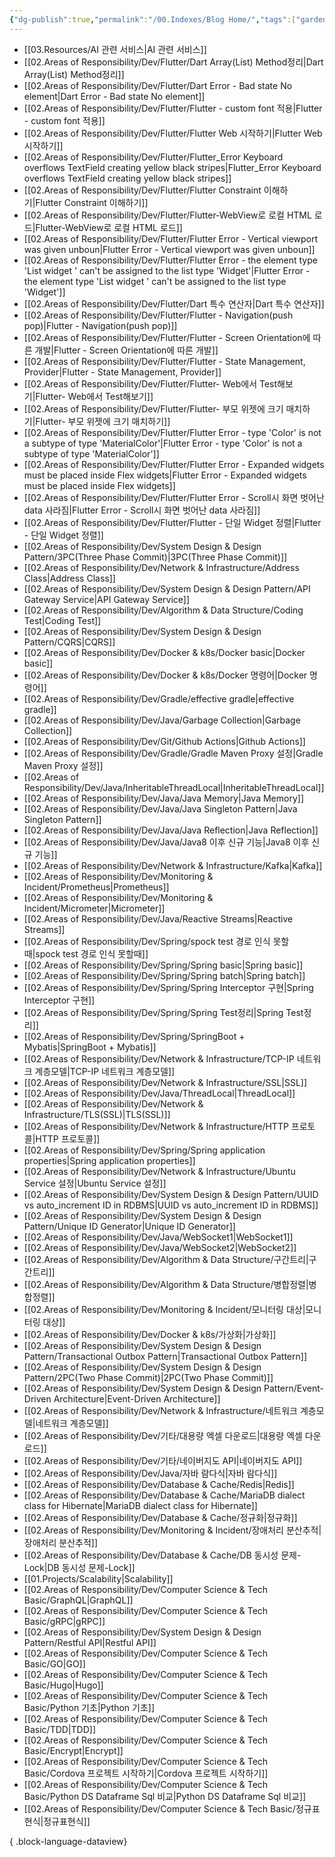 ```yaml
---
{"dg-publish":true,"permalink":"/00.Indexes/Blog Home/","tags":["gardenEntry"],"noteIcon":""}
---
```


- [[03.Resources/AI 관련 서비스\|AI 관련 서비스]]
- [[02.Areas of Responsibility/Dev/Flutter/Dart Array(List) Method정리\|Dart Array(List) Method정리]]
- [[02.Areas of Responsibility/Dev/Flutter/Dart Error - Bad state No element\|Dart Error - Bad state No element]]
- [[02.Areas of Responsibility/Dev/Flutter/Flutter - custom font 적용\|Flutter - custom font 적용]]
- [[02.Areas of Responsibility/Dev/Flutter/Flutter Web 시작하기\|Flutter Web 시작하기]]
- [[02.Areas of Responsibility/Dev/Flutter/Flutter_Error Keyboard overflows TextField creating yellow black stripes\|Flutter_Error Keyboard overflows TextField creating yellow black stripes]]
- [[02.Areas of Responsibility/Dev/Flutter/Flutter Constraint 이해하기\|Flutter Constraint 이해하기]]
- [[02.Areas of Responsibility/Dev/Flutter/Flutter-WebView로 로컬 HTML 로드\|Flutter-WebView로 로컬 HTML 로드]]
- [[02.Areas of Responsibility/Dev/Flutter/Flutter Error - Vertical viewport was given unboun\|Flutter Error - Vertical viewport was given unboun]]
- [[02.Areas of Responsibility/Dev/Flutter/Flutter Error - the element type 'List widget ' can't be assigned to the list type 'Widget'\|Flutter Error - the element type 'List widget ' can't be assigned to the list type 'Widget']]
- [[02.Areas of Responsibility/Dev/Flutter/Dart 특수 연산자\|Dart 특수 연산자]]
- [[02.Areas of Responsibility/Dev/Flutter/Flutter - Navigation(push pop)\|Flutter - Navigation(push pop)]]
- [[02.Areas of Responsibility/Dev/Flutter/Flutter - Screen Orientation에 따른 개발\|Flutter - Screen Orientation에 따른 개발]]
- [[02.Areas of Responsibility/Dev/Flutter/Flutter - State Management, Provider\|Flutter - State Management, Provider]]
- [[02.Areas of Responsibility/Dev/Flutter/Flutter- Web에서 Test해보기\|Flutter- Web에서 Test해보기]]
- [[02.Areas of Responsibility/Dev/Flutter/Flutter- 부모 위젯에 크기 매치하기\|Flutter- 부모 위젯에 크기 매치하기]]
- [[02.Areas of Responsibility/Dev/Flutter/Flutter Error - type 'Color' is not a subtype of  type 'MaterialColor'\|Flutter Error - type 'Color' is not a subtype of  type 'MaterialColor']]
- [[02.Areas of Responsibility/Dev/Flutter/Flutter Error - Expanded widgets must be placed inside Flex widgets\|Flutter Error - Expanded widgets must be placed inside Flex widgets]]
- [[02.Areas of Responsibility/Dev/Flutter/Flutter Error - Scroll시 화면 벗어난 data 사라짐\|Flutter Error - Scroll시 화면 벗어난 data 사라짐]]
- [[02.Areas of Responsibility/Dev/Flutter/Flutter -  단일 Widget 정렬\|Flutter -  단일 Widget 정렬]]
- [[02.Areas of Responsibility/Dev/System Design & Design Pattern/3PC(Three Phase Commit)\|3PC(Three Phase Commit)]]
- [[02.Areas of Responsibility/Dev/Network & Infrastructure/Address Class\|Address Class]]
- [[02.Areas of Responsibility/Dev/System Design & Design Pattern/API Gateway Service\|API Gateway Service]]
- [[02.Areas of Responsibility/Dev/Algorithm & Data Structure/Coding Test\|Coding Test]]
- [[02.Areas of Responsibility/Dev/System Design & Design Pattern/CQRS\|CQRS]]
- [[02.Areas of Responsibility/Dev/Docker & k8s/Docker basic\|Docker basic]]
- [[02.Areas of Responsibility/Dev/Docker & k8s/Docker 명령어\|Docker 명령어]]
- [[02.Areas of Responsibility/Dev/Gradle/effective gradle\|effective gradle]]
- [[02.Areas of Responsibility/Dev/Java/Garbage Collection\|Garbage Collection]]
- [[02.Areas of Responsibility/Dev/Git/Github Actions\|Github Actions]]
- [[02.Areas of Responsibility/Dev/Gradle/Gradle Maven Proxy 설정\|Gradle Maven Proxy 설정]]
- [[02.Areas of Responsibility/Dev/Java/InheritableThreadLocal\|InheritableThreadLocal]]
- [[02.Areas of Responsibility/Dev/Java/Java Memory\|Java Memory]]
- [[02.Areas of Responsibility/Dev/Java/Java Singleton Pattern\|Java Singleton Pattern]]
- [[02.Areas of Responsibility/Dev/Java/Java Reflection\|Java Reflection]]
- [[02.Areas of Responsibility/Dev/Java/Java8 이후 신규 기능\|Java8 이후 신규 기능]]
- [[02.Areas of Responsibility/Dev/Network & Infrastructure/Kafka\|Kafka]]
- [[02.Areas of Responsibility/Dev/Monitoring & Incident/Prometheus\|Prometheus]]
- [[02.Areas of Responsibility/Dev/Monitoring & Incident/Micrometer\|Micrometer]]
- [[02.Areas of Responsibility/Dev/Java/Reactive Streams\|Reactive Streams]]
- [[02.Areas of Responsibility/Dev/Spring/spock test 경로 인식 못할때\|spock test 경로 인식 못할때]]
- [[02.Areas of Responsibility/Dev/Spring/Spring basic\|Spring basic]]
- [[02.Areas of Responsibility/Dev/Spring/Spring batch\|Spring batch]]
- [[02.Areas of Responsibility/Dev/Spring/Spring Interceptor 구현\|Spring Interceptor 구현]]
- [[02.Areas of Responsibility/Dev/Spring/Spring Test정리\|Spring Test정리]]
- [[02.Areas of Responsibility/Dev/Spring/SpringBoot + Mybatis\|SpringBoot + Mybatis]]
- [[02.Areas of Responsibility/Dev/Network & Infrastructure/TCP-IP 네트워크 계층모델\|TCP-IP 네트워크 계층모델]]
- [[02.Areas of Responsibility/Dev/Network & Infrastructure/SSL\|SSL]]
- [[02.Areas of Responsibility/Dev/Java/ThreadLocal\|ThreadLocal]]
- [[02.Areas of Responsibility/Dev/Network & Infrastructure/TLS(SSL)\|TLS(SSL)]]
- [[02.Areas of Responsibility/Dev/Network & Infrastructure/HTTP 프로토콜\|HTTP 프로토콜]]
- [[02.Areas of Responsibility/Dev/Spring/Spring application properties\|Spring application properties]]
- [[02.Areas of Responsibility/Dev/Network & Infrastructure/Ubuntu Service 설정\|Ubuntu Service 설정]]
- [[02.Areas of Responsibility/Dev/System Design & Design Pattern/UUID vs auto_increment ID in RDBMS\|UUID vs auto_increment ID in RDBMS]]
- [[02.Areas of Responsibility/Dev/System Design & Design Pattern/Unique ID Generator\|Unique ID Generator]]
- [[02.Areas of Responsibility/Dev/Java/WebSocket1\|WebSocket1]]
- [[02.Areas of Responsibility/Dev/Java/WebSocket2\|WebSocket2]]
- [[02.Areas of Responsibility/Dev/Algorithm & Data Structure/구간트리\|구간트리]]
- [[02.Areas of Responsibility/Dev/Algorithm & Data Structure/병합정렬\|병합정렬]]
- [[02.Areas of Responsibility/Dev/Monitoring & Incident/모니터링 대상\|모니터링 대상]]
- [[02.Areas of Responsibility/Dev/Docker & k8s/가상화\|가상화]]
- [[02.Areas of Responsibility/Dev/System Design & Design Pattern/Transactional Outbox Pattern\|Transactional Outbox Pattern]]
- [[02.Areas of Responsibility/Dev/System Design & Design Pattern/2PC(Two Phase Commit)\|2PC(Two Phase Commit)]]
- [[02.Areas of Responsibility/Dev/System Design & Design Pattern/Event-Driven Architecture\|Event-Driven Architecture]]
- [[02.Areas of Responsibility/Dev/Network & Infrastructure/네트워크 계층모델\|네트워크 계층모델]]
- [[02.Areas of Responsibility/Dev/기타/대용량 엑셀 다운로드\|대용량 엑셀 다운로드]]
- [[02.Areas of Responsibility/Dev/기타/네이버지도 API\|네이버지도 API]]
- [[02.Areas of Responsibility/Dev/Java/자바 람다식\|자바 람다식]]
- [[02.Areas of Responsibility/Dev/Database & Cache/Redis\|Redis]]
- [[02.Areas of Responsibility/Dev/Database & Cache/MariaDB dialect class for Hibernate\|MariaDB dialect class for Hibernate]]
- [[02.Areas of Responsibility/Dev/Database & Cache/정규화\|정규화]]
- [[02.Areas of Responsibility/Dev/Monitoring & Incident/장애처리 분산추적\|장애처리 분산추적]]
- [[02.Areas of Responsibility/Dev/Database & Cache/DB 동시성 문제-Lock\|DB 동시성 문제-Lock]]
- [[01.Projects/Scalability\|Scalability]]
- [[02.Areas of Responsibility/Dev/Computer Science & Tech Basic/GraphQL\|GraphQL]]
- [[02.Areas of Responsibility/Dev/Computer Science & Tech Basic/gRPC\|gRPC]]
- [[02.Areas of Responsibility/Dev/System Design & Design Pattern/Restful API\|Restful API]]
- [[02.Areas of Responsibility/Dev/Computer Science & Tech Basic/GO\|GO]]
- [[02.Areas of Responsibility/Dev/Computer Science & Tech Basic/Hugo\|Hugo]]
- [[02.Areas of Responsibility/Dev/Computer Science & Tech Basic/Python 기초\|Python 기초]]
- [[02.Areas of Responsibility/Dev/Computer Science & Tech Basic/TDD\|TDD]]
- [[02.Areas of Responsibility/Dev/Computer Science & Tech Basic/Encrypt\|Encrypt]]
- [[02.Areas of Responsibility/Dev/Computer Science & Tech Basic/Cordova 프로젝트 시작하기\|Cordova 프로젝트 시작하기]]
- [[02.Areas of Responsibility/Dev/Computer Science & Tech Basic/Python DS Dataframe Sql 비교\|Python DS Dataframe Sql 비교]]
- [[02.Areas of Responsibility/Dev/Computer Science & Tech Basic/정규표현식\|정규표현식]]

{ .block-language-dataview}
